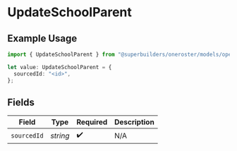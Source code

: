 # UpdateSchoolParent

## Example Usage

```typescript
import { UpdateSchoolParent } from "@superbuilders/oneroster/models/operations";

let value: UpdateSchoolParent = {
  sourcedId: "<id>",
};
```

## Fields

| Field              | Type               | Required           | Description        |
| ------------------ | ------------------ | ------------------ | ------------------ |
| `sourcedId`        | *string*           | :heavy_check_mark: | N/A                |